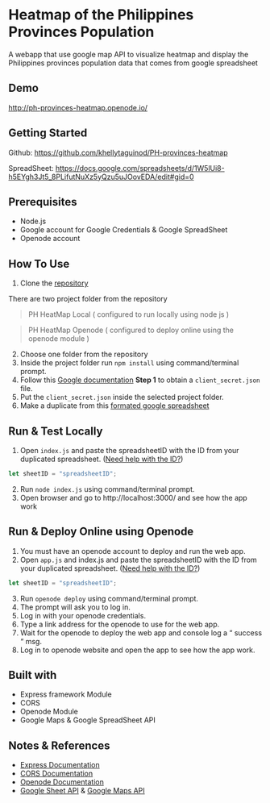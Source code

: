 # Heatmap of the Philippines Provinces Population
A webapp that use google map API to visualize heatmap and display the Philippines provinces population data that comes from google spreadsheet

## Demo
http://ph-provinces-heatmap.openode.io/

## Getting Started
Github:
 https://github.com/khellytaguinod/PH-provinces-heatmap

SpreadSheet: https://docs.google.com/spreadsheets/d/1W5lUi8-h5EYgh3Jt5_8PLifutNuXz5yQzu5uJOovEDA/edit#gid=0

## Prerequisites
* Node.js 
* Google account for Google Credentials & Google SpreadSheet
* Openode account

## How To Use
1. Clone the [repository](https://github.com/khellytaguinod/PH-provinces-heatmap)  

There are two project folder from the repository
> PH HeatMap Local ( configured to run locally using node js )

> PH HeatMap Openode ( configured to deploy online using the openode module )

2. Choose one folder from the repository
3. Inside the project folder run `npm install`  using command/terminal prompt.
4. Follow this [Google documentation](https://developers.google.com/sheets/api/quickstart/nodejs) **Step 1** to obtain a `client_secret.json` file.
5. Put the `client_secret.json` inside the selected project folder.
6. Make a duplicate from this [formated google spreadsheet](https://docs.google.com/spreadsheets/d/1W5lUi8-h5EYgh3Jt5_8PLifutNuXz5yQzu5uJOovEDA/edit?usp=sharing) 

## Run & Test Locally
1. Open `index.js` and paste the spreadsheetID with the ID from your duplicated spreadsheet. ([Need help with the ID?](https://developers.google.com/sheets/api/guides/concepts))
```js
let sheetID = "spreadsheetID";
```

2. Run `node index.js` using command/terminal prompt.
3. Open browser and go to http://localhost:3000/ and see how the app work

 
## Run & Deploy Online using Openode
1. You must have an openode account to deploy and run the web app.
2. Open `app.js` and  index.js and paste the spreadsheetID with the ID from your duplicated spreadsheet. ([Need help with the ID?](https://developers.google.com/sheets/api/guides/concepts))
```js
let sheetID = "spreadsheetID";
```

3. Run `openode deploy` using command/terminal prompt.
4. The prompt will ask you to log in.
5. Log in with your openode credentials.
6. Type a link address for the openode to use for the web app.
7. Wait for the openode to deploy the web app and console log a “ success “ msg.
8. Log in to openode website and open the app to see how the app work.

## Built with
- Express framework Module
- CORS
- Openode Module
- Google Maps & Google SpreadSheet API


## Notes & References 
- [Express Documentation](http://expressjs.com/en/starter/installing.html) 
- [CORS Documentation](https://github.com/expressjs/cors) 
- [Openode Documentation](https://openode.io/docs)
- [Google Sheet API](https://developers.google.com/sheets/api/quickstart/nodejs) & [Google Maps API](https://developers.google.com/maps/documentation/javascript/examples/)

